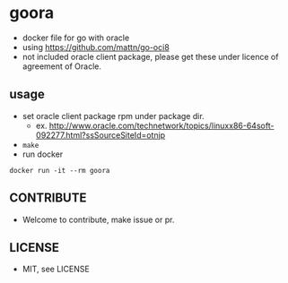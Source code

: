 # goora
* docker file for go with oracle
* using https://github.com/mattn/go-oci8
* not included oracle client package, please get these under licence of agreement of Oracle.

## usage
* set oracle client package rpm under package dir.
  * ex. http://www.oracle.com/technetwork/topics/linuxx86-64soft-092277.html?ssSourceSiteId=otnjp
* `make` 
* run docker
```
docker run -it --rm goora
```

## CONTRIBUTE
* Welcome to contribute, make issue or pr.

## LICENSE
* MIT, see LICENSE

